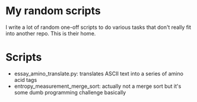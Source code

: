 # My random scripts
I write a lot of random one-off scripts to do various tasks that don't really fit into another repo. This is their home.

# Scripts
* essay_amino_translate.py: translates ASCII text into a series of amino acid tags
* entropy_measurement_merge_sort: actually not a merge sort but it's some dumb programming challenge basically
